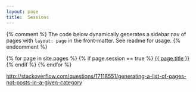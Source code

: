 ```yaml
---
layout: page
title:  Sessions
---
```


{% comment %}
        The code below dynamically generates a sidebar nav of pages with
        `layout: page` in the front-matter. See readme for usage.
{% endcomment %}

{% for page in site.pages %}
{% if page.session == true %}
<entry>
   <a href="{{ page.url }}"/>{{ page.title }}</a>
 </entry>
{% endif %}
{% endfor %}

http://stackoverflow.com/questions/17118551/generating-a-list-of-pages-not-posts-in-a-given-category